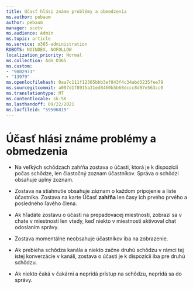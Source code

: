 ```yaml
---
title: Účasť hlási známe problémy a obmedzenia
ms.author: pebaum
author: pebaum
manager: scotv
ms.audience: Admin
ms.topic: article
ms.service: o365-administration
ROBOTS: NOINDEX, NOFOLLOW
localization_priority: Normal
ms.collection: Adm_O365
ms.custom:
- "9002973"
- "13979"
ms.openlocfilehash: 0aa7c111f12365bbb3ef843f4c34abd3235fee79
ms.sourcegitcommit: a097d1f8915a31ed8460b5b68dccc8d87e563cc0
ms.translationtype: MT
ms.contentlocale: sk-SK
ms.lasthandoff: 09/22/2021
ms.locfileid: "59506819"
---
```

# <a name="attendance-report-known-issues-and-limitations"></a>Účasť hlási známe problémy a obmedzenia

- Na veľkých schôdzach zahŕňa zostava o účasti, ktorá je k dispozícii počas schôdze, len čiastočný zoznam účastníkov. Správa o schôdzi obsahuje úplný zoznam. 

- Zostava na stiahnutie obsahuje záznam o každom pripojenie a liste účastníka. Zostava na karte Účasť **zahŕňa** len časy ich prvého prvého a posledného ľavého člena.

- Ak hľadáte zostavu o účasti na prepadovacej miestnosti, zobrazí sa v chate v miestnosti len vtedy, keď niekto v miestnosti aktivoval chat odoslaním správy.

- Zostava momentálne neobsahuje účastníkov iba na zobrazenie.

- Ak prebieha schôdza kanála a niekto začne druhú schôdzu v rámci tej istej konverzácie v kanáli, zostava o účasti je k dispozícii iba pre druhú schôdzu.

- Ak niekto čaká v čakárni a nepridá prístup na schôdzu, nepridá sa do správy.